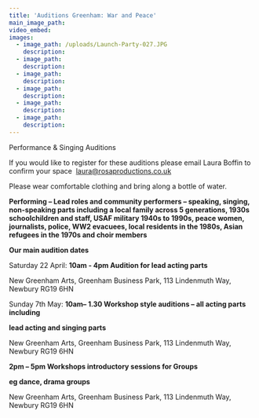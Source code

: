 ```yaml
---
title: 'Auditions Greenham: War and Peace'
main_image_path:
video_embed:
images:
  - image_path: /uploads/Launch-Party-027.JPG
    description:
  - image_path:
    description:
  - image_path:
    description:
  - image_path:
    description:
  - image_path:
    description:
  - image_path:
    description:
---
```



Performance & Singing Auditions

If you would like to register for these auditions please email Laura Boffin to confirm your space&nbsp; [laura@rosaproductions.co.uk](mailto:laura@rosaproductions.co.uk)

Please wear comfortable clothing and bring along a bottle of water.

**Performing – Lead roles and community performers – speaking, singing, non-speaking parts including a local family across 5 generations, 1930s schoolchildren and staff, USAF military 1940s to 1990s, peace women, journalists, police, WW2 evacuees, local residents in the 1980s, Asian refugees in the 1970s and choir members**

**Our main audition dates&nbsp;**

Saturday 22 April:&nbsp;**10am - 4pm Audition for lead acting parts**

New Greenham Arts, Greenham Business Park, 113 Lindenmuth Way, Newbury RG19 6HN

Sunday 7th May:&nbsp;**10am– 1.30 Workshop style auditions – all acting parts including**

**lead acting and singing parts**

New Greenham Arts, Greenham Business Park, 113 Lindenmuth Way, Newbury RG19 6HN

**2pm – 5pm Workshops introductory sessions for Groups**

**eg dance, drama groups**

New Greenham Arts, Greenham Business Park, 113 Lindenmuth Way, Newbury RG19 6HN

&nbsp;

&nbsp;

&nbsp;